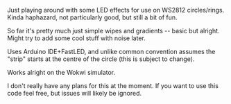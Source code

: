 Just playing around with some LED effects for use on WS2812 circles/rings.  
Kinda haphazard, not particularly good, but still a bit of fun.

So far it's pretty much just simple wipes and gradients -- basic but alright.  
Might try to add some cool stuff with noise later.

Uses Arduino IDE+FastLED, and unlike common convention assumes the "strip"
starts at the centre of the circle (this is subject to change).

Works alright on the Wokwi simulator.

I don't really have any plans for this at the moment. If you want to use this
code feel free, but issues will likely be ignored.